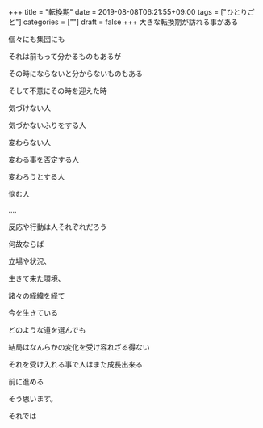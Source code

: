+++
title = "転換期"
date = 2019-08-08T06:21:55+09:00
tags = ["ひとりごと"]
categories = [""]
draft = false
+++
大きな転換期が訪れる事がある

個々にも集団にも

それは前もって分かるものもあるが

その時にならないと分からないものもある

そして不意にその時を迎えた時

気づけない人

気づかないふりをする人

変わらない人

変わる事を否定する人

変わろうとする人

悩む人

....

反応や行動は人それぞれだろう

何故ならば

立場や状況、

生きて来た環境、

諸々の経緯を経て

今を生きている

どのような道を選んでも

結局はなんらかの変化を受け容れざる得ない

それを受け入れる事で人はまた成長出来る

前に進める

そう思います。

それでは
